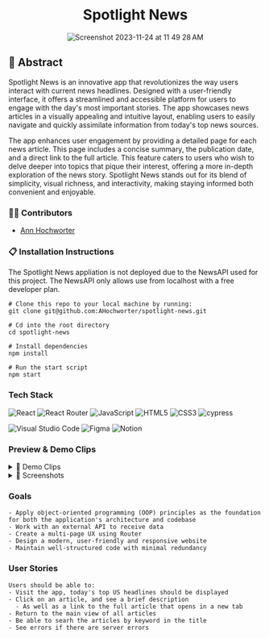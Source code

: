 <div align="center">

# Spotlight News
![Screenshot 2023-11-24 at 11 49 28 AM](https://github.com/AHochworter/spotlight-news/assets/125393235/d775f915-7c67-49bf-a257-da767f76b997)


</div>

## 📝 Abstract
Spotlight News is an innovative app that revolutionizes the way users interact with current news headlines. Designed with a user-friendly interface, it offers a streamlined and accessible platform for users to engage with the day's most important stories. The app showcases news articles in a visually appealing and intuitive layout, enabling users to easily navigate and quickly assimilate information from today's top news sources.

The app enhances user engagement by providing a detailed page for each news article. This page includes a concise summary, the publication date, and a direct link to the full article. This feature caters to users who wish to delve deeper into topics that pique their interest, offering a more in-depth exploration of the news story. Spotlight News stands out for its blend of simplicity, visual richness, and interactivity, making staying informed both convenient and enjoyable.

### 👩🏻 Contributors

- [Ann Hochworter](https://linkedin.com/in/AHochworter)

### 📋 Installation Instructions
The Spotlight News appliation is not deployed due to the NewsAPI used for this project.  The NewsAPI only allows use from localhost with a free developer plan. 


```
# Clone this repo to your local machine by running:
git clone git@github.com:AHochworter/spotlight-news.git

# Cd into the root directory 
cd spotlight-news

# Install dependencies 
npm install

# Run the start script
npm start
```


### Tech Stack

![React](https://img.shields.io/badge/react-%2320232a.svg?style=for-the-badge&logo=react&logoColor=%2361DAFB)
![React Router](https://img.shields.io/badge/React_Router-CA4245?style=for-the-badge&logo=react-router&logoColor=white)
![JavaScript](https://img.shields.io/badge/javascript-%23323330.svg?style=for-the-badge&logo=javascript&logoColor=%23F7DF1E)
![HTML5](https://img.shields.io/badge/html5-%23E34F26.svg?style=for-the-badge&logo=html5&logoColor=white) 
![CSS3](https://img.shields.io/badge/css3-%231572B6.svg?style=for-the-badge&logo=css3&logoColor=white)
![cypress](https://img.shields.io/badge/-cypress-%23E5E5E5?style=for-the-badge&logo=cypress&logoColor=058a5e)
</br>

![Visual Studio Code](https://img.shields.io/badge/Visual%20Studio%20Code-0078d7.svg?style=for-the-badge&logo=visual-studio-code&logoColor=white)
![Figma](https://img.shields.io/badge/figma-%23F24E1E.svg?style=for-the-badge&logo=figma&logoColor=white)
![Notion](https://img.shields.io/badge/Notion-%23000000.svg?style=for-the-badge&logo=notion&logoColor=white)


### Preview & Demo Clips
<details>
<summary>
🎥 Demo Clips
</summary>
<div align="center"> 
  
![spotlight-news 01](https://github.com/AHochworter/spotlight-news/assets/125393235/56c4ec35-44e8-44d7-9752-8e35b99dc061)
Home Page

![spotlight-news 02](https://github.com/AHochworter/spotlight-news/assets/125393235/f7469301-abf6-4a2e-85f1-d0b726b320db)
Search

</div>
</details>

<details>
<summary>
📸 Screenshots
</summary> 

<div align="center">

![Screenshot 2023-11-24 at 11 49 28 AM](https://github.com/AHochworter/spotlight-news/assets/125393235/8c5c8440-ed3e-409c-846a-3f267785f71b)

</br>

![Screenshot 2023-11-24 at 12 00 58 PM](https://github.com/AHochworter/spotlight-news/assets/125393235/ba25e44a-96b6-4a87-af2a-9d92b31172fc)


</details>

</div>

### Goals
```
- Apply object-oriented programming (OOP) principles as the foundation for both the application's architecture and codebase
- Work with an external API to receive data
- Create a multi-page UX using Router
- Design a modern, user-friendly and responsive website
- Maintain well-structured code with minimal redundancy
```

### User Stories
```
Users should be able to:
- Visit the app, today's top US headlines should be displayed
- Click on an article, and see a brief description
  - As well as a link to the full article that opens in a new tab 
- Return to the main view of all articles
- Be able to searh the articles by keyword in the title
- See errors if there are server errors
```
